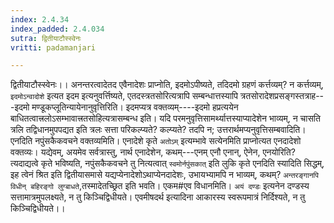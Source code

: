 ```yaml
---
index: 2.4.34
index_padded: 2.4.034
sutra: द्वितीयाटौस्स्वेनः
vritti: padamanjari

---
```

द्वितीयाटौस्स्वेनः।। अनन्तरत्वादेतद एवैनादेशः प्राप्नोति, इदमोऽपीष्यते, तदिदमो ग्रहणं कर्त्तव्यम्? न कर्त्तव्यम्, `इदमोऽन्वादोशे` इत्यत इदम इत्यनुवर्त्तिष्यते, एतदस्त्रतसोरित्यत्रापि सम्बन्धात्तस्यापि त्रतसोरादेशप्रसङ्गस्तत्राह---इदमो मण्डूकप्लूतिन्यायेनानुवृत्तिरिति। इदमप्यत्र वक्तव्यम्----इदमो हप्रत्ययेन बाधितत्वात्त्रलोऽसम्भावात्त्रतसोहित्यत्रासम्बन्ध इति। यदि परमनुवृत्तिसामर्थ्यात्तस्याप्यादेशेन भाव्यम्, न चासति त्रलि तद्विधानमुपपद्यत इति त्रलः सत्ता परिकल्प्यते? कल्प्यते? तदपि न; उत्तरार्थमप्यनुवृत्तिसम्बवादिति। एनदिति नपुंसकैकवचने वक्तव्यमिति। एनादेशे कृते `अतोऽम्` इत्यम्भावे सत्येनमिति प्राप्नोत्यत एनदादेशो वक्तव्यः। यद्येवम्, अयमेव सर्वत्रास्तु, नार्थ एनादेशेन, कथम्---एनम् एनौ एनान्, ऐनेन, एनयोरिति? त्यदाद्यत्वे कृते भविष्यति, नपुंसकैकवचने तु नित्यत्वात् `स्वमोर्नपुंसकात्` इति लुकि कृते एनदिति स्यादिति सिद्धम्, इह त्वेनं श्रित इति द्वितीयासमासे यद्यप्येनादेशोऽथाप्येनदादेशः, उभायभ्यामपि न भाव्यम्, कथम्? `अन्तरङ्गानपि विधीन् बहिरङ्गो लुग्बाधते`,तस्मादेतच्छ्रित इति भवति। एकम#एव विधानमिति। `अयं दण्डः` इत्यनेन दण्डस्य सत्तामात्रमुपलक्ष्यते, न तु किञ्चिद्विधीयते। एवमीषदर्थ इत्यादिना आकारस्य स्वरूपमात्रं निर्दिश्यते, न तु किञ्चिद्विधीयते।।